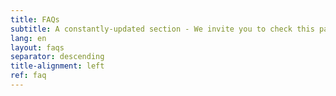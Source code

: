 ```yaml
---
title: FAQs
subtitle: A constantly-updated section - We invite you to check this page often.
lang: en
layout: faqs
separator: descending
title-alignment: left
ref: faq
---
```

